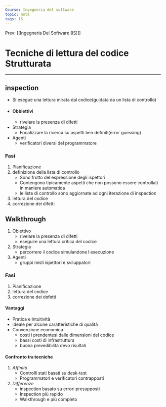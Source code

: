 ```yaml
---
Course: Ingegneria del software
topic: nota
tags: IS
---
```


Prev: [[Ingegneria Del Software (IS)]]

# Tecniche di lettura del codice Strutturata
---
## inspection
- Si esegue una lettura mirata dal codice(guidata da un lista di controllo)
- #### Obbiettivi 
	- rivelare la presenza di difetti
- Strategia 
	- Focalizzare la ricerca su aspetti ben definiti(error guessing)
- Agenti
	- verificatori diversi del programmatore 

### Fasi 
1.  Pianificazione 
2. definizione della lista di controllo
	- Sono frutto del espressione degli ispettori 
	- Contengono tipicamente aspetti che non possono essere controllati in maniere automatica 
	- le liste di controllo sono aggiornate ad ogni iterazione di inspection
3. lettura del codice
4. correzione dei difetti


## Walkthrough
1. Obiettivo 
	- rivelare la presenza di difetti 
	- eseguire una lettura critica del codice
2. Strategia
	- percorrere il codice simulandone l esecuzione 
3. Agenti
	- gruppi misti ispettori e sviluppatori 

### Fasi
1. Pianificazione
2. lettura del codice
3. correzione dei defetti

#### Vantaggi 
- Pratica e intuitività 
- ideale per alcune caratteristiche di qualità 
- Convenzione economica
	- costi i prendentesi dalle dimensioni del codice 
	- bassi costi di infrastruttura 
	- buona prevedibilità devo risultati 

#### Confronto tra tecniche 

1. _Affinità_  
	- Controlli stati basati su desk-test
	- Programmatori e verificatori contrapposti 
1. _Differenze_
	- inspection basato su errori presupposti 
	- Inspection più rapido 
	- Walkthrough e più completo 

